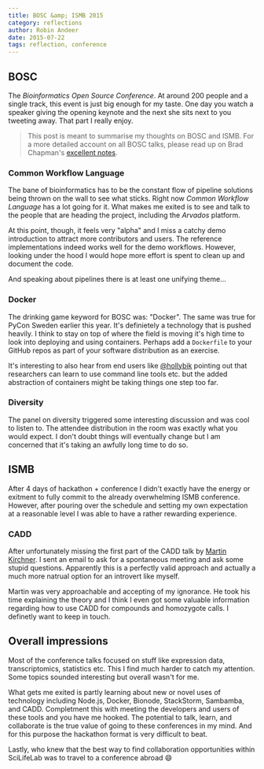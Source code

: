 ```yaml
---
title: BOSC &amp; ISMB 2015
category: reflections
author: Robin Andeer
date: 2015-07-22
tags: reflection, conference
---
```


## BOSC
The *Bioinformatics Open Source Conference*. At around 200 people and a single track, this event is just big enough for my taste. One day you watch a speaker giving the opening keynote and the next she sits next to you tweeting away. That part I really enjoy.

> This post is meant to summarise my thoughts on BOSC and ISMB. For a more detailed account on all BOSC talks, please read up on Brad Chapman's [excellent notes][brad].

### Common Workflow Language
The bane of bioinformatics has to be the constant flow of pipeline solutions being thrown on the wall to see what sticks. Right now *Common Workflow Language* has a lot going for it. What makes me exited is to see and talk to the people that are heading the project, including the *Arvados* platform.

At this point, though, it feels very "alpha" and I miss a catchy demo introduction to attract more contributors and users. The reference implementations indeed works well for the demo workflows. However, looking under the hood I would hope more effort is spent to clean up and document the code.

And speaking about pipelines there is at least one unifying theme...

### Docker
The drinking game keyword for BOSC was: "Docker". The same was true for PyCon Sweden earlier this year. It's definietely a technology that is pushed heavily. I think to stay on top of where the field is moving it's high time to look into deploying and using containers. Perhaps add a ``Dockerfile`` to your GitHub repos as part of your software distribution as an exercise.

It's interesting to also hear from end users like [@hollybik][bik-twitter] pointing out that researchers can learn to use command line tools etc. but the added abstraction of containers might be taking things one step too far.

### Diversity
The panel on diversity triggered some interesting discussion and was cool to listen to. The attendee distribution in the room was exactly what you would expect. I don't doubt things will eventually change but I am concerned that it's taking an awfully long time to do so.


## ISMB
After 4 days of hackathon + conference I didn't exactly have the energy or exitment to fully commit to the already overwhelming ISMB conference. However, after pouring over the schedule and setting my own expectation at a reasonable level I was able to have a rather rewarding experience.

### CADD
After unfortunately missing the first part of the CADD talk by [Martin Kirchner][shendure]. I sent an email to ask for a spontaneous meeting and ask some stupid questions. Apparently this is a perfectly valid approach and actually a much more natrual option for an introvert like myself.

Martin was very approachable and accepting of my ignorance. He took his time explaining the theory and I think I even got some valuable information regarding how to use CADD for compounds and homozygote calls. I definetly want to keep in touch.

## Overall impressions
Most of the conference talks focused on stuff like expression data, transcriptomics, statistics etc. This I find much harder to catch my attention. Some topics sounded interesting but overall wasn't for me.

What gets me exited is partly learning about new or novel uses of technology including Node.js, Docker, Bionode, StackStorm, Sambamba, and CADD. Completment this with meeting the developers and users of these tools and you have me hooked. The potential to talk, learn, and collaborate is the true value of going to these conferences in my mind. And for this purpose the hackathon format is very difficult to beat.

Lastly, who knew that the best way to find collaboration opportunities within SciLifeLab was to travel to a conference abroad :smile:


[bik-twitter]: https://twitter.com/hollybik
[brad]: https://smallchangebio.wordpress.com/2015/07/10/bosc2015day1a/
[codefest]: http://www.robinandeer.com/blog/2015/07/08/bosc-codefest-2015/
[shendure]: http://krishna.gs.washington.edu/current.html
